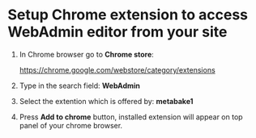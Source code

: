 # Setup Chrome extension to access WebAdmin editor from your site

1. In Chrome browser go to **Chrome store**:

    https://chrome.google.com/webstore/category/extensions

2. Type in the search field: **WebAdmin**
3. Select the extention which is offered by: **metabake1**
4. Press **Add to chrome** button, installed extension will appear on top panel of your chrome browser.
